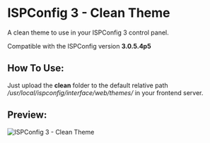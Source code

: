 # ISPConfig 3 - Clean Theme

A clean theme to use in your ISPConfig 3 control panel.

Compatible with the ISPConfig version **3.0.5.4p5**

## How To Use:

Just upload the **clean** folder to the default relative path */usr/local/ispconfig/interface/web/themes/* in your frontend server.

## Preview:

![ISPConfig 3 - Clean Theme](https://raw.githubusercontent.com/natanfelles/ispconfig-clean-theme/master/preview.jpg)